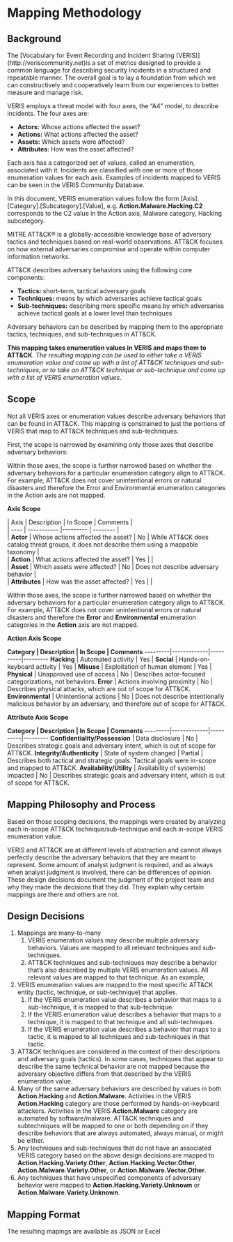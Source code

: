 <h1>Mapping Methodology</h1>

<h2>Background</h2>
<p>
The [Vocabulary for Event Recording and Incident Sharing (VERIS)](http://veriscommunity.net)is a set of metrics designed to provide a common language for describing security incidents in a structured and repeatable manner. The overall goal is to lay a foundation from which we can constructively and cooperatively learn from our experiences to better measure and manage risk.
</p>
VERIS employs a threat model with four axes, the “A4” model, to describe incidents. The four axes are:
<ul>
<li><strong>Actors:</strong> Whose actions affected the asset?
<li><strong>Actions:</strong> What actions affected the asset?
<li><strong>Assets:</strong> Which assets were affected?
<li><strong>Attributes</strong>: How was the asset affected?
</ul>
<p>
Each axis has a categorized set of values, called an enumeration, associated with it. Incidents are classified with one or more of those enumeration values for each axis.  Examples of incidents mapped to VERIS can be seen in the VERIS Community Database.
</p>

<p>
In this document, VERIS enumeration values follow the form [Axis].[Category].[Subcategory].[Value], e.g.<strong> Action.Malware.Hacking.C2</strong> corresponds to the C2 value in the Action axis, Malware category, Hacking subcategory.
</p>

<p>
MITRE ATT&CK® is a globally-accessible knowledge base of adversary tactics and techniques based on real-world observations. ATT&CK focuses on how external adversaries compromise and operate within computer information networks.
</p>

ATT&CK describes adversary behaviors using the following core components: 
<ul>
<li><strong>Tactics:</strong> short-term, tactical adversary goals
<li><strong>Techniques:</strong> means by which adversaries achieve tactical goals
<li><strong>Sub-techniques:</strong> describing more specific means by which adversaries achieve tactical goals at a lower level than techniques
</ul>

<p>
Adversary behaviors can be described by mapping them to the appropriate tactics, techniques, and sub-techniques in ATT&CK.
</p>

<strong>This mapping takes enumeration values in VERIS and maps them to ATT&CK</strong>. *The resulting mapping can be used to either take a VERIS enumeration value and come up with a list of ATT&CK techniques and sub-techniques, or to take an ATT&CK technique or sub-technique and come up with a list of VERIS enumeration values*.

<h2>Scope</h2>
<p>
Not all VERIS axes or enumeration values describe adversary behaviors that can be found in ATT&CK. This mapping is constrained to just the portions of VERIS that map to ATT&CK techniques and sub-techniques.
</p>

<p>
First, the scope is narrowed by examining only those axes that describe adversary behaviors:
</p>

<p>
Within those axes, the scope is further narrowed based on whether the adversary behaviors for a particular enumeration category align to ATT&CK. For example, ATT&CK does not cover unintentional errors or natural disasters and therefore the Error and Environmental enumeration categories in the Action axis are not mapped.
</p>

<p><strong>Axis Scope</strong></p>
<p>

| Axis | Description | In Scope | Comments |<br>
| ---- | ----------- |--------- | -------- |<br>
| <strong>Actor</strong> | Whose actions affected the asset? | No | While ATT&CK does catalog threat groups, it does not describe them using a mappable taxonomy | <br>
| <strong>Action</strong> | What actions affected the asset? | Yes | |<br>
| <strong>Asset</strong> | Which assets were affected? | No | Does not describe adversary behavior | <br>
| <strong>Attributes</strong> | How was the asset affected? | Yes | |<br>
</p>
<p>
Within those axes, the scope is further narrowed based on whether the adversary behaviors for a particular enumeration category align to ATT&CK. For example, ATT&CK does not cover unintentional errors or natural disasters and therefore the <strong>Error</strong> and <strong>Environmental</strong> enumeration categories in the <strong>Action</strong> axis are not mapped.
</p>

<p><strong>Action Axis Scope</strong></p>
<strong>Category | Description | In Scope | Comments</strong>
---------|-------------|----------|---------
<strong>Hacking</strong> | Automated activity | Yes |
<strong>Social</strong> | Hands-on-keyboard activity | Yes |
<strong>Misuse</strong> | Exploitation of human element | Yes |
<strong>Physical</strong> | Unapproved use of access | No | Describes actor-focused categorizations, not behaviors.
<strong>Error</strong> | Actions involving proximity | No | Describes physical attacks, which are out of scope for ATT&CK.
<strong>Environmental</strong> | Unintentional actions | No | Does not describe intentionally malicious behavior by an adversary, and therefore out of scope for ATT&CK.
<p><strong>Attribute Axis Scope</strong></p> 
<strong>Category | Description | In Scope | Comments</strong>
---------|-------------|----------|---------
<strong>Confidentiality/Possession</strong> | Data disclosure | No | Describes strategic goals and adversary intent, which is out of scope for ATT&CK.
<strong>Integrity/Authenticity</strong> | State of system changed | Partial | Describes both tactical and strategic goals. Tactical goals were in-scope and mapped to ATT&CK.
<strong>Availability/Utility</strong> | Availability of system(s) impacted | No | Describes strategic goals and adversary intent, which is out of scope for ATT&CK.
<h2>Mapping Philosophy and Process</h2>
<p>
Based on those scoping decisions, the mappings were created by analyzing each in-scope ATT&CK technique/sub-technique and each in-scope VERIS enumeration value.
</p>

<p>
VERIS and ATT&CK are at different levels of abstraction and cannot always perfectly describe the adversary behaviors that they are meant to represent. Some amount of analyst judgment is required, and as always when analyst judgment is involved, there can be differences of opinion. These design decisions document the judgment of the project team and why they made the decisions that they did. They explain why certain mappings are there and others are not.
</p>

<h2>Design Decisions</h2>
<ol>
<li>Mappings are many-to-many
<ol><li>VERIS enumeration values may describe multiple adversary behaviors. Values are mapped to all relevant techniques and sub-techniques.
<li>ATT&CK techniques and sub-techniques may describe a behavior that’s also described by multiple VERIS enumeration values. All relevant values are mapped to that technique. As an example, </ol>
<li>VERIS enumeration values are mapped to the most specific ATT&CK entity (tactic, technique, or sub-technique) that applies.
<ol><li>If the VERIS enumeration value describes a behavior that maps to a sub-technique, it is mapped to that sub-technique.
<li>If the VERIS enumeration value describes a behavior that maps to a technique, it is mapped to that technique and all sub-techniques.
<li>If the VERIS enumeration value describes a behavior that maps to a tactic, it is mapped to all techniques and sub-techniques in that tactic.</ol>
<li>ATT&CK techniques are considered in the context of their descriptions and adversary goals (tactics). In some cases, techniques that appear to describe the same technical behavior are not mapped because the adversary objective differs from that described by the VERIS enumeration value.
<li>Many of the same adversary behaviors are described by values in both <strong>Action.Hacking</strong> and <strong>Action.Malware</strong>. Activities in the VERIS <strong>Action.Hacking</strong> category are those performed by hands-on-keyboard attackers. Activities in the VERIS <strong>Action.Malware</strong> category are automated by software/malware. ATT&CK techniques and subtechniques will be mapped to one or both depending on if they describe behaviors that are always automated, always manual, or might be either.
<li>Any techniques and sub-techniques that do not have an associated VERIS category based on the above design decisions are mapped to<strong> Action.Hacking.Variety.Other</strong>, <strong>Action.Hacking.Vector.Other</strong>, <strong>Action.Malware.Variety.Other</strong>, or <strong>Action.Malware.Vector.Other</strong>.
<li>Any techniques that have unspecified components of adversary behavior were mapped to <strong>Action.Hacking.Variety.Unknown</strong> or <strong>Action.Malware.Variety.Unknown</strong>.
</ol>

<h2>Mapping Format</h2>
<p>
The resulting mapings are available as JSON or Excel
</p>
